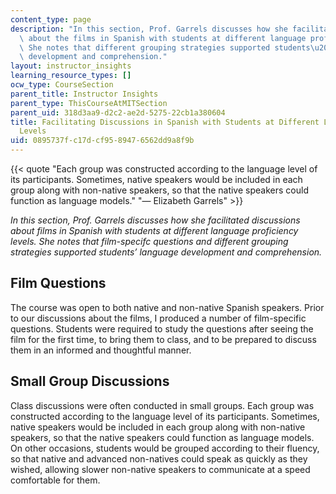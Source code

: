 ```yaml
---
content_type: page
description: "In this section, Prof. Garrels discusses how she facilitated discussions\
  \ about the films in Spanish with students at different language proficiency levels.\
  \ She notes that different grouping strategies supported students\u2019 language\
  \ development and comprehension."
layout: instructor_insights
learning_resource_types: []
ocw_type: CourseSection
parent_title: Instructor Insights
parent_type: ThisCourseAtMITSection
parent_uid: 318d3aa9-d2c2-ae2d-5275-22cb1a380604
title: Facilitating Discussions in Spanish with Students at Different Language Proficiency
  Levels
uid: 0895737f-c17d-cf95-8947-6562dd9a8f9b
---
```


{{< quote "Each group was constructed according to the language level of its participants. Sometimes, native speakers would be included in each group along with non-native speakers, so that the native speakers could function as language models." "— Elizabeth Garrels" >}}

_In this section, Prof. Garrels discusses how she facilitated discussions about films in Spanish with students at different language proficiency levels. She notes that film-specifc questions and different grouping strategies supported students’ language development and_ _comprehension._

Film Questions
--------------

The course was open to both native and non-native Spanish speakers. Prior to our discussions about the films, I produced a number of film-specific questions. Students were required to study the questions after seeing the film for the first time, to bring them to class, and to be prepared to discuss them in an informed and thoughtful manner.

Small Group Discussions
-----------------------

Class discussions were often conducted in small groups. Each group was constructed according to the language level of its participants. Sometimes, native speakers would be included in each group along with non-native speakers, so that the native speakers could function as language models. On other occasions, students would be grouped according to their fluency, so that native and advanced non-natives could speak as quickly as they wished, allowing slower non-native speakers to communicate at a speed comfortable for them.